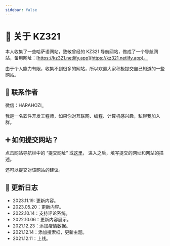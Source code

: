 ```yaml
---
sidebar: false
---
```


# 🎉 关于 KZ321

本人收集了一些哈萨语网站，致敬曾经的 KZ321 导航网站，做成了一个导航网站，备用网址：[https://kz321.netlify.app](https://kz321.netlify.app)。

由于个人能力有限，收集不到很多的网站，所以欢迎大家积极提交自己知道的一些网站。

## 💌 联系作者

微信：HARAHOZI_

我是一名软件开发工程师，如果你对互联网、编程、计算机感兴趣，私聊我加入群。

## ➕ 如何提交网站？

点击网站导航栏中的 “提交网址” 或[这里](https://support.qq.com/products/369710)， 进入之后，填写提交的网址和网站的描述。

还可以提交对该网站的建议。

## 🚀 更新日志

- 2023.11.19: 更新内容。
- 2023.05.20：更新内容。
- 2022.10.14：支持评论系统。
- 2022.10.06：更新内容展示。
- 2021.12.23：添加疫情数据。
- 2021.12.14：添加搜索框，更新主题。
- 2021.12.11：上线。

<Valine/>